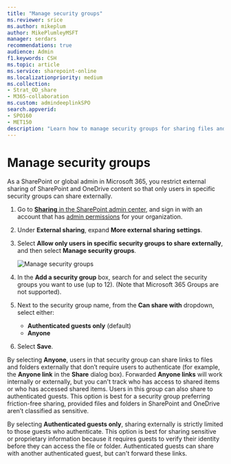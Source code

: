 ```yaml
---
title: "Manage security groups"
ms.reviewer: srice
ms.author: mikeplum
author: MikePlumleyMSFT
manager: serdars
recommendations: true
audience: Admin
f1.keywords: CSH
ms.topic: article
ms.service: sharepoint-online
ms.localizationpriority: medium
ms.collection:  
- Strat_OD_share
- M365-collaboration
ms.custom: admindeeplinkSPO
search.appverid:
- SPO160
- MET150
description: "Learn how to manage security groups for sharing files and folders in SharePoint and OneDrive."
---
```


# Manage security groups

As a SharePoint or global admin in Microsoft 365, you restrict external sharing of SharePoint and OneDrive content so that only users in specific security groups can share externally.
  
1. Go to <a href="https://go.microsoft.com/fwlink/?linkid=2185222" target="_blank">**Sharing** in the SharePoint admin center</a>, and sign in with an account that has [admin permissions](./sharepoint-admin-role.md) for your organization.

2. Under **External sharing**, expand **More external sharing settings**.

3. Select **Allow only users in specific security groups to share externally**, and then select **Manage security groups**.

    ![Manage security groups](media/manage-security-groups.png)

4. In the **Add a security group** box, search for and select the security groups you want to use (up to 12). (Note that Microsoft 365 Groups are not supported).

5. Next to the security group name, from the **Can share with** dropdown, select either:

    - **Authenticated guests only** (default)
    - **Anyone**

6. Select **Save**.

By selecting **Anyone**, users in that security group can share links to files and folders externally that don’t require users to authenticate (for example, the **Anyone link** in the **Share** dialog box). Forwarded **Anyone links** will work internally or externally, but you can't track who has access to shared items or who has accessed shared items. Users in this group can also share to authenticated guests. This option is best for a security group preferring friction-free sharing, provided files and folders in SharePoint and OneDrive aren’t classified as sensitive.

By selecting **Authenticated guests only**, sharing externally is strictly limited to those guests who authenticate. This option is best for sharing sensitive or proprietary information because it requires guests to verify their identity before they can access the file or folder. Authenticated guests can share with another authenticated guest, but can't forward these links.

